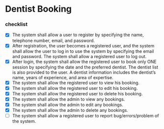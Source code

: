 # Dentist Booking

### checklist
- [X] The system shall allow a user to register by specifying the name, telephone number, email, and password. 
- [X] After registration, the user becomes a registered user, and the system shall allow the user to log in to use the system by specifying the email and password. The system shall allow a registered user to log out.
- [X] After login, the system shall allow the registered user to book only ONE session by specifying the date and the preferred dentist. The dentist list is also provided to the user. A dentist information includes the dentist’s name, years of experience, and area of expertise.
- [X] The system shall allow the registered user to view his booking.
- [X] The system shall allow the registered user to edit his booking.
- [X] The system shall allow the registered user to delete his booking.
- [X] The system shall allow the admin to view any bookings.
- [X] The system shall allow the admin to edit any bookings.
- [X] The system shall allow the admin to delete any bookings.
- [ ] The system shall allow a registered user to report bug/errors/problem of the system.